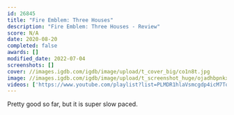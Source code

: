 ```yaml
---
id: 26845
title: "Fire Emblem: Three Houses"
description: "Fire Emblem: Three Houses - Review"
score: N/A
date: 2020-08-20
completed: false
awards: []
modified_date: 2022-07-04
screenshots: []
cover: //images.igdb.com/igdb/image/upload/t_cover_big/co1n8t.jpg
image: //images.igdb.com/igdb/image/upload/t_screenshot_huge/ojadhbpnkxvnf3mozeyw.jpg
videos: ['https://www.youtube.com/playlist?list=PLMDR1hlaVsmcgdp4icM7ToXMI2gujupn6']
---
```

Pretty good so far, but it is super slow paced.